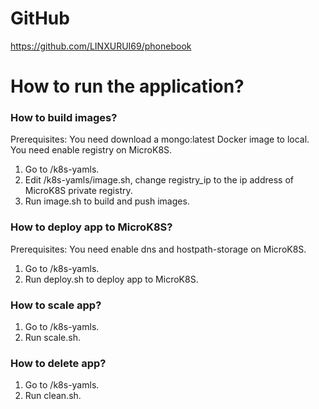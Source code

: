 # GitHub
https://github.com/LINXURUI69/phonebook

# How to run the application?
### How to build images?
Prerequisites: You need download a mongo:latest Docker image to local. You need enable registry on MicroK8S.
1. Go to /k8s-yamls.
2. Edit /k8s-yamls/image.sh, change registry_ip to the ip address of MicroK8S private registry.
3. Run image.sh to build and push images.
### How to deploy app to MicroK8S?
Prerequisites: You need enable dns and hostpath-storage on MicroK8S.
1. Go to /k8s-yamls.
2. Run deploy.sh to deploy app to MicroK8S.
### How to scale app?
1. Go to /k8s-yamls.
2. Run scale.sh.
### How to delete app?
1. Go to /k8s-yamls.
2. Run clean.sh.